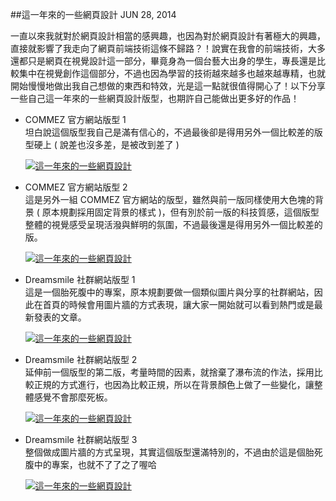 <!-- @@master  = ../../_layout.html-->

<!-- @@block  =  jsBottom-->

<include src="../../_articles-js.html"></include>

<!-- @@close-->

<!-- @@block  =  css-->

<include src="../../_articles-css.html"></include>

<!-- @@close-->

<!-- @@block  =  articles-social-->

<include src="../../_articles-social.html"></include>

<!-- @@close-->

<!-- @@block  =  articles-footer-->

<include src="../../_articles.html"></include>

<!-- @@close-->

<!-- @@block  =  meta-->

<meta name="keywords" content="web,web design,design,網頁前端,oxxo,網頁設計,設計,創作,ui,ux">

<meta property="article:published_time" content="2014-06-28T23:55:00+01:00">

<meta name="description" content="一直以來我就對於網頁設計相當的感興趣，也因為對於網頁設計有著極大的興趣，直接就影響了我走向了網頁前端技術這條不歸路？！以下分享一些自己這一年來的一些網頁設計版型，也期許自己能做出更多好的作品！">

<meta itemprop="name" content="這一年來的一些網頁設計 - OXXO.STUDIO">

<meta itemprop="image" content="http://www.oxxostudio.tw/img/articles/201406/20140628_2_01.jpg">

<meta itemprop="description" content="一直以來我就對於網頁設計相當的感興趣，也因為對於網頁設計有著極大的興趣，直接就影響了我走向了網頁前端技術這條不歸路？！以下分享一些自己這一年來的一些網頁設計版型，也期許自己能做出更多好的作品！">

<meta property="og:title" content="這一年來的一些網頁設計 - OXXO.STUDIO">

<meta property="og:url" content="http://www.oxxostudio.tw/articles/201406/oxxo-web-design.html">

<meta property="og:image" content="http://www.oxxostudio.tw/img/articles/201406/20140628_2_01.jpg">

<meta property="og:description" content="一直以來我就對於網頁設計相當的感興趣，也因為對於網頁設計有著極大的興趣，直接就影響了我走向了網頁前端技術這條不歸路？！以下分享一些自己這一年來的一些網頁設計版型，也期許自己能做出更多好的作品！">

<title>這一年來的一些網頁設計 - OXXO.STUDIO</title> 

<!-- @@close-->

<!-- @@block  =  articles-content--> 

##這一年來的一些網頁設計 <span class="article-date" tag="ui">JUN 28, 2014</span>

一直以來我就對於網頁設計相當的感興趣，也因為對於網頁設計有著極大的興趣，直接就影響了我走向了網頁前端技術這條不歸路？！說實在我會的前端技術，大多還都只是網頁在視覺設計這一部分，畢竟身為一個台藝大出身的學生，專長還是比較集中在視覺創作這個部分，不過也因為學習的技術越來越多也越來越專精，也就開始慢慢地做出我自己想做的東西和特效，光是這一點就很值得開心了！以下分享一些自己這一年來的一些網頁設計版型，也期許自己能做出更多好的作品！

- COMMEZ 官方網站版型 1  
	坦白說這個版型我自己是滿有信心的，不過最後卻是得用另外一個比較差的版型硬上 ( 說差也沒多差，是被改到差了 )

	[![這一年來的一些網頁設計](/img/articles/201406/web_design_01.jpg)](/img/articles/201406/web_design_01.jpg)

- COMMEZ 官方網站版型 2  
	這是另外一組 COMMEZ 官方網站的版型，雖然與前一版同樣使用大色塊的背景 ( 原本規劃採用固定背景的樣式 )，但有別於前一版的科技質感，這個版型整體的視覺感受呈現活潑與鮮明的氛圍，不過最後還是得用另外一個比較差的版。

	[![這一年來的一些網頁設計](/img/articles/201406/web_design_02.jpg)](/img/articles/201406/web_design_02.jpg)

- Dreamsmile 社群網站版型 1  
	這是一個胎死腹中的專案，原本規劃要做一個類似圖片與分享的社群網站，因此在首頁的時候會用圖片牆的方式表現，讓大家一開始就可以看到熱門或是最新發表的文章。

	[![這一年來的一些網頁設計](/img/articles/201406/web_design_04.jpg)](/img/articles/201406/web_design_04.jpg)

- Dreamsmile 社群網站版型 2  
	延伸前一個版型的第二版，考量時間的因素，就捨棄了瀑布流的作法，採用比較正規的方式進行，也因為比較正規，所以在背景顏色上做了一些變化，讓整體感覺不會那麼死板。

	[![這一年來的一些網頁設計](/img/articles/201406/web_design_03.jpg)](/img/articles/201406/web_design_03.jpg)

- Dreamsmile 社群網站版型 3  
	整個做成圖片牆的方式呈現，其實這個版型還滿特別的，不過由於這是個胎死腹中的專案，也就不了了之了喔哈

	[![這一年來的一些網頁設計](/img/articles/201406/web_design_05.jpg)](/img/articles/201406/web_design_05.jpg)	

<!-- @@close-->